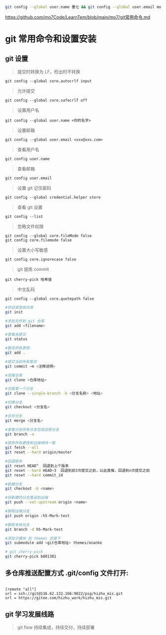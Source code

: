 <!--
 * @LastEditors: Mark
 * @Description: In User Settings Edit
 * @Author: Mark
 * @Date: 2019-04-08 10:32:28
 * @LastEditTime: 2019-04-17 10:20:10
 -->

```bash

git config --global user.name 墨七 && git config --global user.email mo7@mo7.cc


```

https://github.com/mo7Code/LearnTem/blob/main/mo7/git常用命令.md

# git 常用命令和设置安装

## git 设置

> 提交时转换为 LF，检出时不转换

    git config --global core.autocrlf input

> 允许提交

    git config --global core.safecrlf off

> 设置用户名

    git config --global user.name <你的名字>

> 设置邮箱

    git config --global user.email <xxx@xxx.com>

> 查看用户名

    git config user.name

> 查看邮箱

    git config user.email

> 设置 git 记住密码

    git config --global credential.helper store

> 查看 git 设置

    git config --list

> 忽略文件权限

    git config --global core.fileMode false
    git config core.filemode false

> 设置大小写敏感

    git config core.ignorecase false

> git 提炼 commit

    git cherry-pick 哈希值

> 中文乱码

    git config --global core.quotepath false

```bash shell
#将目录变成仓库
git init

#添加文件到 git 仓库
git add <filename>

#查看未提交
git status

#暂存所有更改
git add .

#提交当前所有暂存
git commit –m <注释说明>

#克隆仓库
git clone <仓库地址>

#克隆某一个分支
git clone --single-branch -b <分支名称> <地址>

#切换分支
git checkout <分支名>

#合并分支
git merge <分支名>

#查看分支所有分支包括远程分支
git branch -a

#放弃所有更改和远端保持一致
git fetch --all
git reset --hard origin/master

#回退版本
git reset HEAD^  回退到上个版本
git reset --hard HEAD~3  回退到前3次提交之前，以此类推，回退到n次提交之前
git reset --hard commit_id

#新建分支
git checkout -b <name>

#将新建的分支推送到远端
git push --set-upstream origin <name>

#删除远端分支
git push origin :h5-Mark-test

#删除本地分支
git branch -d h5-Mark-test

#添加子模块 到 themes 目录下
git submodule add <git仓库地址> themes/ananke

# git cherry-pick
git cherry-pick b801301


```

## 多仓库推送配置方式 .git/config 文件打开:

```config

[remote "all"]
url = ssh://git@116.62.132.166:9022/psg/hizhu_mis.git
url = https://gitee.com/hizhu_work/hizhu_mis.git

```

## git 学习发展线路

> git flow
> 持续集成，持续交付，持续部署
